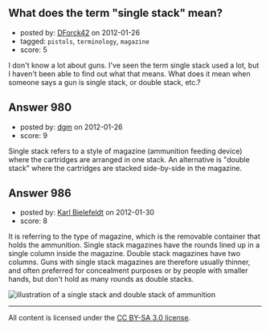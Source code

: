 ## What does the term "single stack" mean?

- posted by: [DForck42](https://stackexchange.com/users/-1/124-dforck42) on 2012-01-26
- tagged: `pistols`, `terminology`, `magazine`
- score: 5

<p>I don't know a lot about guns. I've seen the term single stack used a lot, but I haven't been able to find out what that means.  What does it mean when someone says a gun is single stack, or double stack, etc.?</p>



## Answer 980

- posted by: [dgm](https://stackexchange.com/users/-1/78-dgm) on 2012-01-26
- score: 9

<p>Single stack refers to a style of magazine (ammunition feeding device) where the cartridges are arranged in one stack. An alternative is "double stack" where the cartridges are stacked side-by-side in the magazine.</p>



## Answer 986

- posted by: [Karl Bielefeldt](https://stackexchange.com/users/-1/288-karl-bielefeldt) on 2012-01-30
- score: 8

<p>It is referring to the type of magazine, which is the removable container that holds the ammunition.  Single stack magazines have the rounds lined up in a single column inside the magazine.  Double stack magazines have two columns.  Guns with single stack magazines are therefore usually thinner, and often preferred for concealment purposes or by people with smaller hands, but don't hold as many rounds as double stacks.</p>

<p><img src="http://i.stack.imgur.com/NJCK5.png" alt="illustration of a single stack and double stack of ammunition"></p>




---

All content is licensed under the [CC BY-SA 3.0 license](https://creativecommons.org/licenses/by-sa/3.0/).

